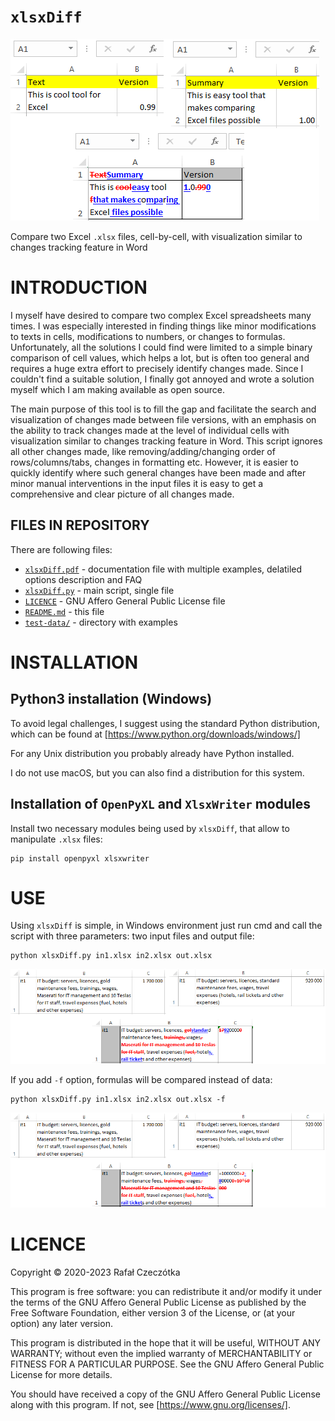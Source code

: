 # `xlsxDiff`
![Example use](images/xlsxDiff_intro.png)

Compare two Excel `.xlsx` files, cell-by-cell, with visualization similar to
changes tracking feature in Word

# INTRODUCTION

I myself have desired to compare two complex Excel spreadsheets many times. I
was especially interested in finding things like minor modifications to texts
in cells, modifications to numbers, or changes to formulas. Unfortunately, all
the solutions I could find were limited to a simple binary comparison of cell
values, which helps a lot, but is often too general and requires a huge extra
effort to precisely identify changes made. Since I couldn't find a suitable
solution, I finally got annoyed and wrote a solution myself which I am making
available as open source.

The main purpose of this tool is to fill the gap and facilitate the search and
visualization of changes made between file versions, with an emphasis on the
ability to track changes made at the level of individual cells with
visualization similar to changes tracking feature in Word. This script ignores
all other changes made, like removing/adding/changing order of
rows/columns/tabs, changes in formatting etc. However, it is easier to quickly
identify where such general changes have been made and after minor manual
interventions in the input files it is easy to get a comprehensive and clear
picture of all changes made.

## FILES IN REPOSITORY

There are following files:
- [`xlsxDiff.pdf`](xlsxDiff.pdf) - documentation file with multiple examples,
  delatiled options description and FAQ
- [`xlsxDiff.py`](xlsxDiff.py) - main script, single file
- [`LICENCE`](LICENSE) - GNU Affero General Public License file
- [`README.md`](README.md) - this file
- [`test-data/`](test-data) - directory with examples

# INSTALLATION

## Python3 installation (Windows)

To avoid legal challenges, I suggest using the standard Python distribution,
which can be found at [https://www.python.org/downloads/windows/]

For any Unix distribution you probably already have Python installed.

I do not use macOS, but you can also find a distribution for this system.

## Installation of `OpenPyXL` and `XlsxWriter` modules

Install two necessary modules being used by `xlsxDiff`, that allow to
manipulate `.xlsx` files:

```
pip install openpyxl xlsxwriter
```

# USE

Using `xlsxDiff` is simple, in Windows environment just run cmd and call the
script with three parameters: two input files and output file:

```
python xlsxDiff.py in1.xlsx in2.xlsx out.xlsx
```

![Spreadsheet data difference](images/xlsxDiff_diff_text_data.png)


If you add `-f` option, formulas will be compared instead of data:

```
python xlsxDiff.py in1.xlsx in2.xlsx out.xlsx -f
```

![Spreadsheet formulas difference](images/xlsxDiff_diff_text_formula.png)

# LICENCE

Copyright © 2020-2023 Rafał Czeczótka

This program is free software: you can redistribute it and/or modify it under
the terms of the GNU Affero General Public License as published by the Free
Software Foundation, either version 3 of the License, or (at your option) any
later version.

This program is distributed in the hope that it will be useful, WITHOUT ANY
WARRANTY; without even the implied warranty of MERCHANTABILITY or FITNESS FOR A
PARTICULAR PURPOSE.  See the GNU Affero General Public License for more
details.

You should have received a copy of the GNU Affero General Public License along
with this program.  If not, see [https://www.gnu.org/licenses/].
